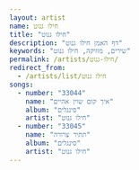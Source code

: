 ```yaml
---
layout: artist
name: חילו גנוט
title: "חילו גנוט"
description: "דף האמן חילו גנוט"
keywords: "שירים, מוזיקה, חילו גנוט"
permalink: /artists/חילו-גנוט/
redirect_from:
  - /artists/list/חילו גנוט
songs:
  - number: "33044"
    name: "איך קום שוין אהיים"
    album: "סינגלים"
    artist: "חילו גנוט"
  - number: "33045"
    name: "תתיר צרורה"
    album: "סינגלים"
    artist: "חילו גנוט"
---
```

